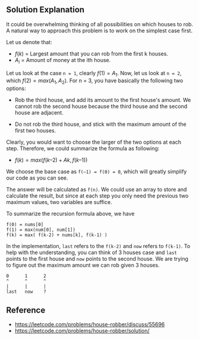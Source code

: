 ## Solution Explanation

It could be overwhelming thinking of all possibilities on which houses to rob.
A natural way to approach this problem is to work on the simplest case first.

Let us denote that:

- $f(k)$ = Largest amount that you can rob from the first k houses.
- $A_i$ = Amount of money at the ith house.

Let us look at the case `n = 1`, clearly $f(1) = A_1$.
Now, let us look at `n = 2`, which $f(2) = max(A_1, A_2)$.
For n = 3, you have basically the following two options:

- Rob the third house, and add its amount to the first house's amount. We cannot
rob the second house because the third house and the second house are adjacent.

- Do not rob the third house, and stick with the maximum amount of the first two houses.

Clearly, you would want to choose the larger of the two options at each step.
Therefore, we could summarize the formula as following:

- $f(k) = max(f(k – 2) + Ak, f(k – 1))$

We choose the base case as `f(–1) = f(0) = 0`, which will greatly simplify our code as you can see.

The answer will be calculated as `f(n)`. 
We could use an array to store and calculate the result, 
but since at each step you only need the previous two maximum values, two variables are suffice.

To summarize the recursion formula above, we have

```
f(0) = nums[0]
f(1) = max(num[0], num[1])
f(k) = max( f(k-2) + nums[k], f(k-1) )
```

In the implementation, `last` refers to the `f(k-2)` and `now` refers to `f(k-1)`. To
help with the understanding, you can think of 3 houses case and `last` points to the first
house and `now` points to the second house. We are trying to figure out the maximum
amount we can rob given 3 houses.

```
0      1      2
^      ^      ^
|      |      |
last   now    ?
```


## Reference

- https://leetcode.com/problems/house-robber/discuss/55696
- https://leetcode.com/problems/house-robber/solution/
